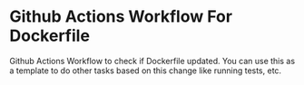 # Github Actions Workflow For Dockerfile

Github Actions Workflow to check if Dockerfile updated. You can use this as a template to do other tasks based on this change like running tests, etc. 